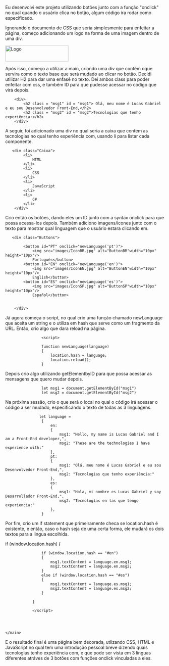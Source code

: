 Eu desenvolvi este projeto utilizando botões junto com a função "onclick" no qual quando o usuário clica no botão, algum código ira rodar como especificado. 

Ignorando o documento de CSS que seria simplesmente para enfeitar a página, começo adicionando um logo na forma de uma imagem dentro de uma div.
        <div class="Logo">
            <img src="images/StackXLogo.jpg" alt="Logo" width="200px" height="50px"/>
        </div>
        
Após isso, começo a utilizar a main, criando uma div que contêm oque servira como o texto base que será mudado ao clicar no botão. Decidi utilizar H2 para dar uma enfasê no texto. Dei ambos class para poder enfeitar com css, e também ID para que pudesse acessar no código que virá depois.

        <div>
            <h2 class = "msg1" id = "msg1"> Olá, meu nome é Lucas Gabriel e eu sou Desenvolvedor Front-End,</h2>
            <h2 class = "msg2" id = "msg2">Tecnologias que tenho experiência:</h2>
        </div>
        
A seguir, foi adicionado uma div no qual seria a caixa que contem as tecnologias no qual tenho experiência com, usando li para listar cada componente.

       <div class="Caixa">
            <li>
                HTML 
            </li>
            <li>
                CSS
            </li>
            <li>
                JavaScript
            </li>
            <li>
                C#
            </li>
        </div>
        
Crio então os botões, dando eles um ID junto com a syntax onclick para que possa acessa-los depois. Também adiciono imagens/icones junto com o texto para mostrar qual linguagem que o usuário estara clicando em.

       <div class="Buttons">
            
            <button id="PT" onclick="newLanguage('pt')">
                <img src="images/IconBR.jpg" alt="ButtonBR"width="10px" height="10px"/>
                Português</button>
            <button id="EN" onclick="newLanguage('en')">
                <img src="images/IconEN.jpg" alt="ButtonEN"width="10px" height="10px"/>
                English</button>
            <button id="ES" onclick="newLanguage('es')">
                <img src="images/IconSP.jpg" alt="ButtonSP"width="10px" height="10px"/>
                Español</button>


        </div>

Já agora começa o script, no qual crio uma função chamado newLanguage que aceita um string e o utiliza em hash que serve como um fragmento da URL. Então, crio algo que dara reload na página. 

                    <script>

                    function newLanguage(language)
                    {
                        location.hash = language;
                        location.reload();
                    }

Depois crio algo utilizando getElementbyID para que possa acessar as mensagens que quero mudar depois.

                    let msg1 = document.getElementById("msg1")
                    let msg2 = document.getElementById("msg2")

Na próxima sessão, crio o que será o local no qual o código irá acessar o código a ser mudado, especificando o texto de todas as 3 linguagens.

                   let language = 
                    {
                        en:
                        {
                            msg1: "Hello, my name is Lucas Gabriel and I am a Front-End developer,",
                            msg2: "These are the technologies I have experience with:"
                        },
                        pt:
                        {
                            msg1: "Olá, meu nome é Lucas Gabriel e eu sou Desenvolvedor Front-End,",
                            msg2: "Tecnologias que tenho experiência:"
                        },
                        es:
                        {
                            msg1: "Hola, mi nombre es Lucas Gabriel y soy Desarrollador Front-End,",
                            msg2: "Tecnologías en las que tengo experiencia:"
                        },
                    }

Por fim, crio um if statement que primeiramente checa se location.hash é existente, e então, caso o hash seja de uma certa forma, ele mudará os dois textos para a lingua escolhida.

if (window.location.hash)
                {

                    if (window.location.hash == "#en")
                    {
                        msg1.textContent = language.en.msg1;
                        msg2.textContent = language.en.msg2;
                    }
                    else if (window.location.hash == "#es")
                    {
                        msg1.textContent = language.es.msg1;
                        msg2.textContent = language.es.msg2;
                    }

                }
                
                </script>
         

        

    </main>

</body>


</html>


E o resultado final é uma página bem decorada, utlizando CSS, HTML e JavaScript no qual tem uma introdução pessoal breve dizendo quais tecnologias tenho experiência com, e que pode ser vista em 3 linguas diferentes atráves de 3 botões com funções onclick vinculadas a eles.
